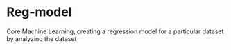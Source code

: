 # Reg-model
Core Machine Learning, creating a regression model for a particular dataset by analyzing the dataset
